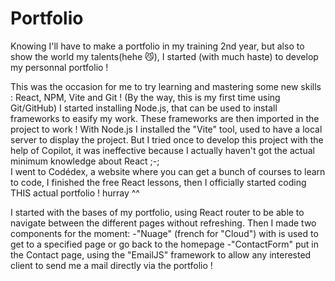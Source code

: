 # Portfolio

Knowing I'll have to make a portfolio in my training 2nd year, but also to show the world my talents(hehe 😼), I started (with much haste) to develop my personnal portfolio !<br/>

This was the occasion for me to try learning and mastering some new skills : React, NPM, Vite and Git ! (By the way, this is my first time using Git/GitHub)
I started installing Node.js, that can be used to install frameworks to easify my work. These frameworks are then imported in the project to work !
With Node.js I installed the "Vite" tool, used to have a local server to display the project.
But I tried once to develop this project with the help of Copilot, it was ineffective because I actually haven't got the actual minimum knowledge about React ;-;<br/>
I went to Codédex, a website where you can get a bunch of courses to learn to code, I finished the free React lessons, then I officially started coding THIS actual portfolio ! hurray ^^

I started with the bases of my portfolio, using React router to be able to navigate between the different pages without refreshing.
Then I made two components for the moment:
-"Nuage" (french for "Cloud") with is used to get to a specified page or go back to the homepage
-"ContactForm" put in the Contact page, using the "EmailJS" framework to allow any interested client to send me a mail directly via the portfolio !
